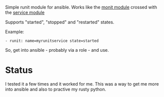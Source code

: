 Simple runit module for ansible. Works like the [monit module](http://docs.ansible.com/monit_module.html) crossed with the [service module](http://docs.ansible.com/service_module.html)

Supports "started", "stopped" and "restarted" states.

Example:

    - runit: name=myrunitservice state=started

So, get into ansible - probably via a role - and use.

Status
=======
I tested it a few times and it worked for me.  This was a way to get me more into ansible and also to practive my rusty python.


